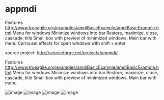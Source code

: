 appmdi
======





Features
http://www.trueagile.org/examples/amdiBasicExample/amdiBasicExample.html
Menu for windows
Minimize windows into bar
Restore, maximize, close, cascade, title
Small box with preview of minimized windows.
Main bar with menu
Carrousel effects for open windows with shift + enter

source project: http://sourceforge.net/projects/appmdi/


Features
http://www.trueagile.org/examples/amdiBasicExample/amdiBasicExample.html
Menu for windows
Minimize windows into bar
Restore, maximize, close, cascade, title
Small box with preview of minimized windows.
Main bar with menu


![image](https://a.fsdn.com/con/app/proj/appmdi/screenshots/243886.jpg/max/max/1)
![image](https://a.fsdn.com/con/app/proj/appmdi/screenshots/243888.jpg/max/max/1)
![image](https://a.fsdn.com/con/app/proj/appmdi/screenshots/243890.jpg/max/max/1)
![image](https://a.fsdn.com/con/app/proj/appmdi/screenshots/243892.jpg/max/max/1)







